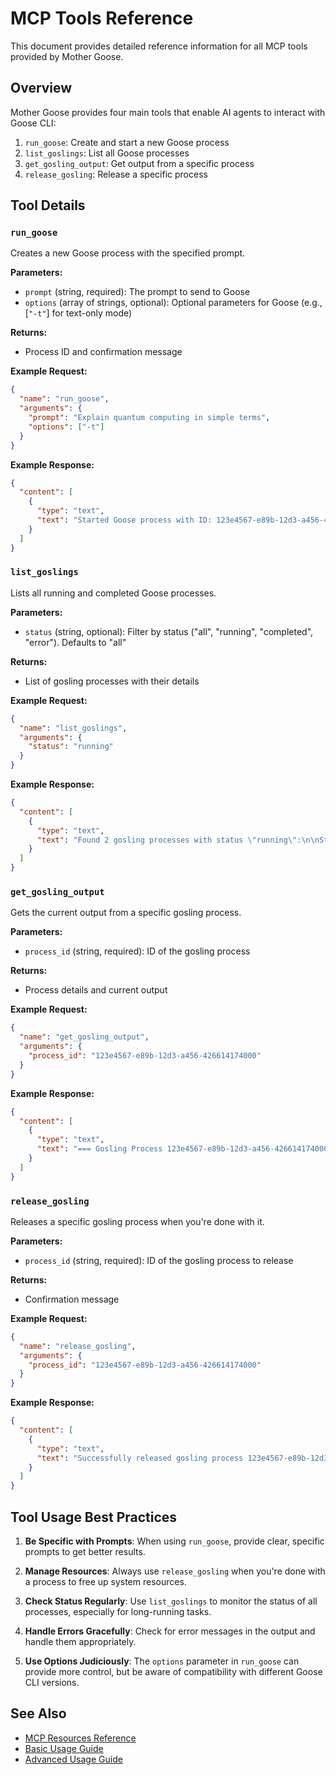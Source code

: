# MCP Tools Reference

This document provides detailed reference information for all MCP tools provided by Mother Goose.

## Overview

Mother Goose provides four main tools that enable AI agents to interact with Goose CLI:

1. `run_goose`: Create and start a new Goose process
2. `list_goslings`: List all Goose processes
3. `get_gosling_output`: Get output from a specific process
4. `release_gosling`: Release a specific process

## Tool Details

### `run_goose`

Creates a new Goose process with the specified prompt.

**Parameters:**
- `prompt` (string, required): The prompt to send to Goose
- `options` (array of strings, optional): Optional parameters for Goose (e.g., [`"-t"`] for text-only mode)

**Returns:**
- Process ID and confirmation message

**Example Request:**
```json
{
  "name": "run_goose",
  "arguments": {
    "prompt": "Explain quantum computing in simple terms",
    "options": ["-t"]
  }
}
```

**Example Response:**
```json
{
  "content": [
    {
      "type": "text",
      "text": "Started Goose process with ID: 123e4567-e89b-12d3-a456-426614174000\n\nPrompt: \"Explain quantum computing in simple terms\"\n\nThe process is now running. You can check its status and output using:\n- get_gosling_output tool with process_id=\"123e4567-e89b-12d3-a456-426614174000\"\n- Resource URI: goslings://123e4567-e89b-12d3-a456-426614174000/output\n\nThis child Goose process is working on your request in parallel."
    }
  ]
}
```

### `list_goslings`

Lists all running and completed Goose processes.

**Parameters:**
- `status` (string, optional): Filter by status ("all", "running", "completed", "error"). Defaults to "all"

**Returns:**
- List of gosling processes with their details

**Example Request:**
```json
{
  "name": "list_goslings",
  "arguments": {
    "status": "running"
  }
}
```

**Example Response:**
```json
{
  "content": [
    {
      "type": "text",
      "text": "Found 2 gosling processes with status \"running\":\n\nStatus summary: 2 running, 0 completed, 0 error\n\n1. ID: 123e4567-e89b-12d3-a456-426614174000\n   Status: running\n   Runtime: 45s (running)\n   Prompt: \"Explain quantum computing in simple terms\"\n\n2. ID: 234f5678-f90c-23e4-b567-537825693001\n   Status: running\n   Runtime: 15s (running)\n   Prompt: \"Generate a poem about AI\"\n\nTo view output from a specific process:\nUse the get_gosling_output tool with the process_id parameter."
    }
  ]
}
```

### `get_gosling_output`

Gets the current output from a specific gosling process.

**Parameters:**
- `process_id` (string, required): ID of the gosling process

**Returns:**
- Process details and current output

**Example Request:**
```json
{
  "name": "get_gosling_output",
  "arguments": {
    "process_id": "123e4567-e89b-12d3-a456-426614174000"
  }
}
```

**Example Response:**
```json
{
  "content": [
    {
      "type": "text",
      "text": "=== Gosling Process 123e4567-e89b-12d3-a456-426614174000 ===\nStatus: running\nStarted: 2023-06-15 14:22:45\nDuration: 1m 15s (running)\nPrompt: \"Explain quantum computing in simple terms\"\n\nQuantum computing is a type of computing that uses quantum mechanics to process information. Unlike regular computers that use bits (0s and 1s), quantum computers use quantum bits or 'qubits' which can exist in multiple states at once. This allows quantum computers to solve certain problems much faster than traditional computers.\n\nImagine a regular computer as having to check every path in a maze one at a time, while a quantum computer can check many paths simultaneously. This makes quantum computers potentially very powerful for specific tasks like breaking certain types of encryption, simulating molecules for drug discovery, or optimizing complex systems."
    }
  ]
}
```

### `release_gosling`

Releases a specific gosling process when you're done with it.

**Parameters:**
- `process_id` (string, required): ID of the gosling process to release

**Returns:**
- Confirmation message

**Example Request:**
```json
{
  "name": "release_gosling",
  "arguments": {
    "process_id": "123e4567-e89b-12d3-a456-426614174000"
  }
}
```

**Example Response:**
```json
{
  "content": [
    {
      "type": "text",
      "text": "Successfully released gosling process 123e4567-e89b-12d3-a456-426614174000\nThe gosling was active for 2m 30s before being released.\n\nYou can still access its output using get_gosling_output or the resource URI: goslings://123e4567-e89b-12d3-a456-426614174000/output"
    }
  ]
}
```

## Tool Usage Best Practices

1. **Be Specific with Prompts**: When using `run_goose`, provide clear, specific prompts to get better results.

2. **Manage Resources**: Always use `release_gosling` when you're done with a process to free up system resources.

3. **Check Status Regularly**: Use `list_goslings` to monitor the status of all processes, especially for long-running tasks.

4. **Handle Errors Gracefully**: Check for error messages in the output and handle them appropriately.

5. **Use Options Judiciously**: The `options` parameter in `run_goose` can provide more control, but be aware of compatibility with different Goose CLI versions.

## See Also

- [MCP Resources Reference](./resources.md)
- [Basic Usage Guide](../usage/basic-usage.md)
- [Advanced Usage Guide](../usage/advanced-usage.md)